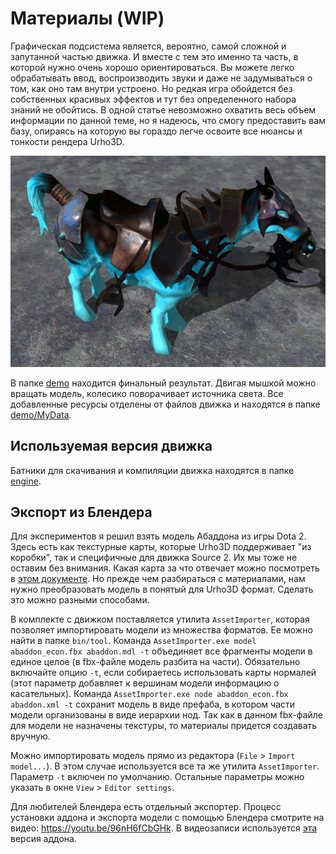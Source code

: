 # Материалы (WIP)

Графическая подсистема является, вероятно, самой сложной и запутанной частью движка. И вместе с тем это именно та часть, в которой нужно очень хорошо ориентироваться. Вы можете легко обрабатывать ввод, воспроизводить звуки и даже не задумываться о том, как оно там внутри устроено. Но редкая игра обойдется без собственных красивых эффектов и тут без определенного набора знаний не обойтись. В одной статье невозможно охватить весь объем информации по данной теме, но я надеюсь, что смогу предоставить вам базу, опираясь на которую вы гораздо легче освоите все нюансы и тонкости рендера Urho3D.

![](images/abaddon.gif)

В папке [demo](demo) находится финальный результат. Двигая мышкой можно вращать модель, колесико поворачивает источника света. Все добавленные ресурсы отделены от файлов движка и находятся в папке [demo/MyData](demo/MyData).

## Используемая версия движка

Батники для скачивания и компиляции движка находятся в папке [engine](engine).

## Экспорт из Блендера

Для экспериментов я решил взять модель Абаддона из игры Dota 2. Здесь есть как текстурные карты, которые Urho3D поддерживает "из коробки", так и специфичные для движка Source 2. Их мы тоже не оставим без внимания. Какая карта за что отвечает можно посмотреть в [этом документе](http://media.steampowered.com/apps/dota2/workshop/Dota2ShaderMaskGuide.pdf). Но прежде чем разбираться с материалами, нам нужно преобразовать модель в понятый для Urho3D формат. Сделать это можно разными способами.

В комплекте с движком поставляется утилита `AssetImporter`, которая позволяет импортировать модели из множества форматов. Ее можно найти в папке `bin/tool`. Команда `AssetImporter.exe model abaddon_econ.fbx abaddon.mdl -t` объединяет все фрагменты модели в единое целое (в fbx-файле модель разбита на части). Обязательно включайте опцию `-t`, если собираетесь использовать карты нормалей (этот параметр добавляет к вершинам модели информацию о касательных). Команда `AssetImporter.exe node abaddon_econ.fbx abaddon.xml -t` сохранит модель в виде префаба, в котором части модели организованы в виде иерархии нод. Так как в данном fbx-файле для модели не назначены текстуры, то материалы придется создавать вручную.

Можно импортировать модель прямо из редактора (`File` > `Import model...`). В этом случае используется все та же утилита `AssetImporter`. Параметр `-t` включен по умолчанию. Остальные параметры можно указать в окне `View` > `Editor settings`.

Для любителей Блендера есть отдельный экспортер. Процесс установки аддона и экспорта модели с помощью Блендера смотрите на видео: <https://youtu.be/96nH6fCbGHk>. В видеозаписи используется [эта](https://github.com/urho3d-tools/blender-exporter/tree/54467a488395d86282ce18e77626a34f61ceb391) версия аддона.



